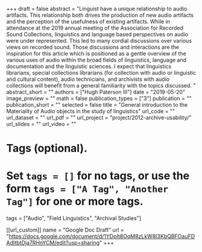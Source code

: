 +++
draft = false
abstract = "Linguist have a unique relationship to audio artifacts. This relationship both drives the production of new audio artifacts and the perception of the usefulness of existing artifacts. While in attendance at the 2019 annual meeting of the Association for Recorded Sound Collections, linguistics and language based perspectives on audio were under represented. This led to many cordial discussions over various views on recorded sound. Those discussions and interactions are the inspiration for this article which is positioned as a gentle overview of the various uses of audio within the broad fields of linguistics, language and documentation and the linguistic sciences. I expect that linguistics librarians, special collections librarians (for collection with audio or linguistic and cultural content), audio technicians, and archivists with audio collections will benefit from a general familiarity with the topics discussed. "
abstract_short = ""
authors = ["Hugh Paterson III"]
date = "2019-05-20"
image_preview = ""
math = false
publication_types = ["3"]
publication = ""
publication_short = ""
selected = false
title = "General introduction to the Materiality of Audio objects in the study of linguistics"
url_code = ""
url_dataset = ""
url_pdf = ""
url_project = "project/2012-archive-usability/"
url_slides = ""
url_video = ""

# Tags (optional).
#   Set `tags = []` for no tags, or use the form `tags = ["A Tag", "Another Tag"]` for one or more tags.
  tags = ["Audio", "Field Linguistics", "Archival Studies"]

  [[url_custom]]
    name = "Google Doc Draft"
    url = "https://docs.google.com/document/d/1YDpIt8OqM8zLkW8I3KbQBFOauFDAdItbtDja7RHnYCM/edit?usp=sharing"
+++
